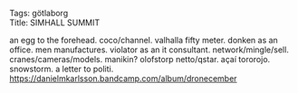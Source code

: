 Tags: götlaborg  
Title: SIMHALL SUMMIT  
  
an egg to the forehead. coco/channel. valhalla fifty meter. donken as an office. men manufactures. violator as an it consultant. network/mingle/sell. cranes/cameras/models. manikin? olofstorp netto/qstar. açaí tororojo. snowstorm. a letter to politi.  
<https://danielmkarlsson.bandcamp.com/album/dronecember>  
